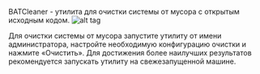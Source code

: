 BATCleaner  - утилита для очистки системы от мусора с открытым исходным кодом.
![alt tag](https://imgur.com/c8fCX4S)

Для очистки системы от мусора запустите утилиту от имени администратора, настройте необходимую конфигурацию очистки и нажмите «Очистить».
Для достижения более наилучших результатов рекомендуется запускать утилиту на свежезапущенной машине.

